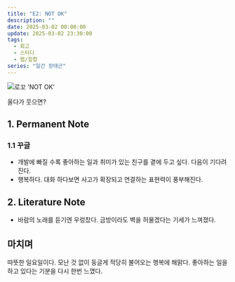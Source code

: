 ```yaml
---
title: "E2: NOT OK"
description: ""
date: 2025-03-02 00:00:00
update: 2025-03-02 23:30:00
tags:
  - 회고
  - 스터디
  - 랩/힙합
series: "일간 장태근" 
---
```


![로꼬 'NOT OK'](20598234.jpg)

울다가 웃으면?

## 1. Permanent Note

### 1.1 꾸글

- 개발에 빠질 수록 좋아하는 일과 취미가 있는 친구를 곁에 두고 싶다. 다음이 기다려진다.
- 행복하다. 대화 하다보면 사고가 확장되고 연결하는 표현력이 풍부해진다.

## 2. Literature Note

- 바람의 노래를 듣기엔 우렁찼다. 금방이라도 벽을 허물겠다는 기세가 느껴졌다.

## 마치며

따뜻한 일요일이다. 모난 것 없이 둥글게 적당히 불어오는 행복에 해맑다. 좋아하는 일을 하고 있다는 기분을 다시 한번 느꼈다.
